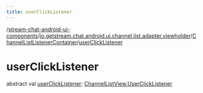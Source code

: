 ```yaml
---
title: userClickListener
---
```

/[stream-chat-android-ui-components](../../index.md)/[io.getstream.chat.android.ui.channel.list.adapter.viewholder](../index.md)/[ChannelListListenerContainer](index.md)/[userClickListener](userClickListener.md)  
  
  
  
# userClickListener  
abstract val [userClickListener](userClickListener.md): [ChannelListView.UserClickListener](../../io.getstream.chat.android.ui.channel.list/ChannelListView/UserClickListener/index.md)
